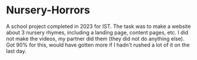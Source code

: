 # Nursery-Horrors
A school project completed in 2023 for IST. The task was to make a website about 3 nursery rhymes, including a landing page, content pages, etc. I did not make the videos, my partner did them (they did not do anything else). Got 90% for this, would have gotten more if I hadn't rushed a lot of it on the last day. 
